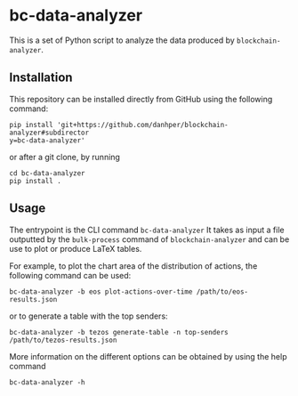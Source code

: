 # bc-data-analyzer

This is a set of Python script to analyze the data produced by `blockchain-analyzer`.

## Installation

This repository can be installed directly from GitHub using the following command:

```
pip install 'git+https://github.com/danhper/blockchain-analyzer#subdirector
y=bc-data-analyzer'
```

or after a git clone, by running

```
cd bc-data-analyzer
pip install .
```

## Usage

The entrypoint is the CLI command `bc-data-analyzer`
It takes as input a file outputted by the `bulk-process` command of `blockchain-analyzer`
and can be use to plot or produce LaTeX tables.

For example, to plot the chart area of the distribution of actions, the following
command can be used:

```
bc-data-analyzer -b eos plot-actions-over-time /path/to/eos-results.json
```

or to generate a table with the top senders:

```
bc-data-analyzer -b tezos generate-table -n top-senders /path/to/tezos-results.json
```

More information on the different options can be obtained by using the help command

```
bc-data-analyzer -h
```
